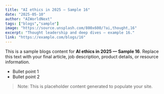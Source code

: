```yaml
---
title: "AI ethics in 2025 — Sample 16"
date: "2025-05-10"
author: "AIWorldNext"
tags: ["blogs","sample"]
image: "https://source.unsplash.com/800x600/?ai,thought,16"
excerpt: "Thought leadership and deep dives — example 16."
link: "https://example.com/blogs/16"
---
```


This is a sample blogs content for **AI ethics in 2025 — Sample 16**. Replace this text with your final article, job description, product details, or resource information.

- Bullet point 1
- Bullet point 2

> Note: This is placeholder content generated to populate your site.
